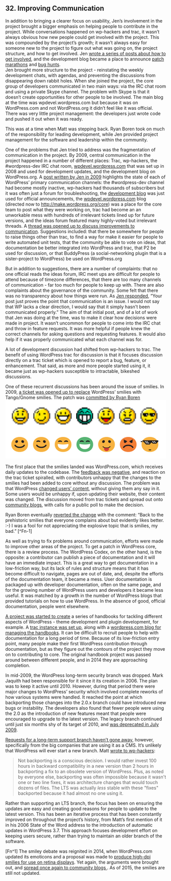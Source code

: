 

## 32. Improving Communication

In addition to bringing a clearer focus on usability, Jen’s involvement in the project brought a bigger emphasis on helping people to contribute in the project. While conversations happened on wp-hackers and trac, it wasn’t always obvious how new people could get involved with the project. This was compounded by the project’s growth; it wasn’t always easy for someone new to the project to figure out what was going on, the project structure, and how to get involved. Jen [wrote a series of posts about how to get involved](http://wordpress.org/news/2009/03/contributing-to-wordpress-part-i-development/), and the development blog became a place to announce [patch marathons](http://wordpress.org/news/2009/04/the-super-awesome-wordpress-24-hour-has-patch-marathon/) and [bug hunts](http://wordpress.org/news/2009/10/upcoming-bug-hunts/).	
Jen brought more structure to the project - reinstating the weekly development chats, with agendas, and preventing the discussions from disappearing down rabbit holes. When she joined the project, the core group of developers communicated in two main ways: via the IRC chat room and using a private Skype channel. The problem with Skype is that it doesn’t create opportunities for other people to be involved. The main blog at the time was wpdevel.wordpress.com but because it was on WordPress.com and not WordPress.org it didn’t feel like it was official.  There was very little project management: the developers just wrote code and pushed it out when it was ready.	

This was at a time when Matt was stepping back. Ryan Boren took on much of the responsibility for leading development, while Jen provided project management for the software and leadership within the community. 

One of the problems that Jen tried to address was the fragmentation of communication in the project. By 2009, central communication in the project happened in a number of different places: Trac, wp-hackers, the #wordpress-dev IRC chat room, [wpdevel.wordpress.com](http://make.wordpress.org/core/page/121/) that was set up in 2008 and used for development updates, and the development blog on WordPress.org. A [post written by Jen in 2009](https://wordpress.org/news/2009/05/ideas/) highlights the state of each of WordPress’ primary communication channels: the #wordpress-dev channel had become mostly inactive, wp-hackers had thousands of subscribers but it was often just a forum for troubleshooting, the [development blog](http://wordpress.org/news/) was just used for official announcements, the [wpdevel.wordpress.com](http://make.wordpress.org/core/) blog (directed now to http://make.wordpress.org/core) was a place for the core team to post what they were working on, trac had become an an unworkable mess with hundreds of irrelevant tickets lined up for future versions, and the ideas forum featured many highly-voted but irrelevant threads.	
A [thread was opened up to discuss improvements to communication](http://wordpress.org/support/topic/ideas-forumcommunication-channels?replies=55). Suggestions included: that there be somewhere for people to raise things other than trac, to find a way for make it easier for people to write automated unit tests, that the community be able to vote on ideas, that documentation be better integrated into WordPress and trac, that P2 be used for discussion, or that BuddyPress (a social-networking plugin that is a sister-project to WordPress) be used on WordPress.org	

But in addition to suggestions, there are a number of complaints: that no one official reads the ideas forum, IRC meet ups are difficult for people to attend because of timezone differences, that there are too many channels of communication - far too much for people to keep up with.  There are also complaints about the governance of the community. Some felt that there was no transparency about how things were run. As [Jen responded](http://wordpress.org/support/topic/ideas-forumcommunication-channels/page/2?replies=55#post-1071517), “Your post just proves the point that communication is an issue. I would not say that WP lacks a clear direction, I would say that it simply hasn't been communicated properly.”	
The aim of that initial post, and of a lot of work that Jen was doing at the time, was to make it clear how decisions were made in project. It wasn’t uncommon for people to come into the IRC chat and throw in feature requests. It was more helpful if people knew the correct channels for asking questions and requesting features. It would also help if it was properly communicated what each channel was for.	

A lot of development discussion had shifted from wp-hackers to trac. The benefit of using WordPress trac for discussion is that it focuses discussion directly on a trac ticket which is opened to report a bug, feature, or enhancement. That said, as more and more people started using it, it became just as wp-hackers susceptible to intractable, bikeshed discussions.

One of these recurrent discussions has been around the issue of smilies. In 2009, [a ticket was opened up to replace](https://core.trac.wordpress.org/ticket/10145) WordPress’ smilies with Tango/Gnome smilies. The patch was [committed by Ryan Boren](https://core.trac.wordpress.org/changeset/11685)	
<img src="../../Resources/images/32/smilies.jpg" width="800px" />

The first place that the smilies landed was WordPress.com, which receives daily updates to the codebase. The [feedback was negative](http://en.forums.wordpress.com/topic/new-smilies?replies=84), and reaction on the trac ticket spiralled, with contributors unhappy that the changes to the smilies had been added to core without any discussion. The problem was that WordPress [changed users’ content](https://core.trac.wordpress.org/ticket/10145#comment:18), without giving them any say in it. Some users would be unhappy if, upon updating their website, their content was changed. The discussion moved from trac tickets and spread out onto [community blogs](http://wptavern.com/nothing-to-smile-about), with calls for a public poll to make the decision. 

Ryan Boren eventually [reverted the change](https://core.trac.wordpress.org/ticket/10145#comment:28) with the comment: “Back to the prehistoric smilies that everyone complains about but evidently likes better. :-) I was a fool for not appreciating the explosive topic that is smilies, my bad.” [^Fn-1]	

As well as trying to fix problems around communication, efforts were made to improve other areas of the project. To get a patch in WordPress core, there is a review process. The WordPress Codex, on the other hand, is the opposite: a contributor can publish a piece of documentation and it will have an immediate impact. This is a great way to get documentation in a low-friction way, but its lack of rules and structure means that it has become difficult to navigate, pages are out of date, and, despite the efforts of the documentation team, it became a mess. User documentation is packaged up with developer documentation, often on the same page, and for the growing number of WordPress users and developers it became less useful. It was matched by a growth in the number of WordPress blogs that provided tutorials on how to use WordPress. In the absence of good, official documentation, people went elsewhere.

[A project was started to create](http://lists.automattic.com/pipermail/wp-docs/2009-August/002034.html) a series of handbooks for tackling different aspects of WordPress - theme development and plugin development, for example. A [trac instance was set up](http://docs.trac.wordpress.org/), along with a [wordpress.com blog for managing the handbooks](http://wphandbook.wordpress.com/). It can be difficult to recruit people to help with documentation for a long period of time. Because of its low-friction entry point, many people make their first WordPress contribution through documentation, but as they figure out the contours of the project they move on to contributing to core. The original handbook project was passed around between different people, and in 2014 they are approaching completion.

In mid-2009, the WordPress long-term security branch was dropped. Mark Jaquith had been responsible for it since it its creation in 2006. The plan was to keep it active until 2010.  However, during that period there were major changes to WordPress’ security which involved complete reworks of how various systems were handled.  It reached the point at which backporting those changes into the 2.0.x branch could have introduced new bugs or instability. The developers also found that fewer people were using the 2.0 as the introduction of new features meant that people were encouraged to upgrade to the latest version. The legacy branch continued until just six months shy of its target of 2010, and [was deprecated in July 2009](http://wordpress.org/news/2009/07/the-wordpress-2-0-x-legacy-branch-is-deprecated/).	

[Requests for a long-term support branch haven’t gone away](http://lists.automattic.com/pipermail/wp-hackers/2010-June/032447.html), however, specifically from the big companies that are using it as a CMS. It’s unlikely that WordPress will ever start a new branch. Matt [wrote to wp-hackers](http://lists.automattic.com/pipermail/wp-hackers/2010-June/032483.html):	

> Not backporting is a conscious decision. I would rather invest 100 hours in backward compatibility in a new version than 2 hours in backporting a  fix to an obsolete version of WordPress. Plus, as noted by everyone else, backporting was often impossible because it wasn't one or two line fixes, it was architecture changes that would touch dozens of files. The LTS was actually *less* stable with these "fixes" backported because it had almost no one using it.

Rather than supporting an LTS branch, the focus has been on ensuring the updates are easy and creating good reasons for people to update to the latest version. This has been an iterative process that has been constantly improved on throughout the project’s history, from Matt’s first mention of it in his 2006 State of the Word address to the introduction of automatic updates in WordPress 3.7. This approach focuses development effort on keeping users secure, rather than trying to maintain an older branch of the software.

[Fn^1] The smiley debate was reignited in 2014, when WordPress.com updated its emoticons and a proposal was made to [produce high-dpi smilies for use on retina displays](https://core.trac.wordpress.org/ticket/24970). Yet again, the arguments were brought out, and [spread once again to community blogs ](http://wptavern.com/wordpress-smiley-wars-will-core-adopt-new-emoticons). As of 2015, the smilies are still not updated.